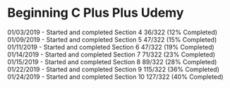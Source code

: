 # Beginning C Plus Plus Udemy

01/03/2019 - Started and completed Section 4
             36/322 (12% Completed)
01/09/2019 - Started and completed Section 5
             47/322 (15% Completed)
01/11/2019 - Started and completed Section 6
             47/322 (19% Completed)
01/14/2019 - Started and completed Section 7
             71/322 (23% Completed)
01/15/2019 - Started and completed Section 8
             89/322 (28% Completed)
01/22/2019 - Started and completed Section 9
             115/322 (36% Completed)
01/24/2019 - Started and completed Section 10
             127/322 (40% Completed)
